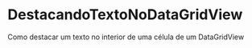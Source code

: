 # DestacandoTextoNoDataGridView
Como destacar um texto no interior de uma célula de um DataGridView
